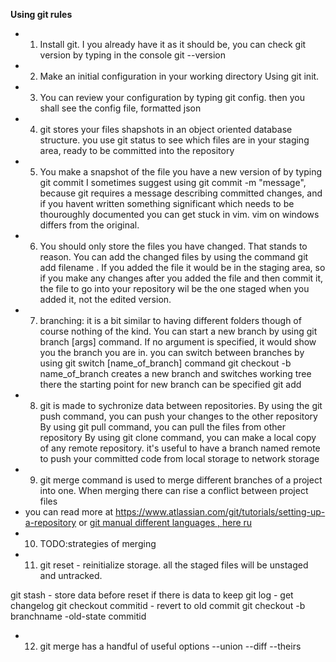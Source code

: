 **Using git rules**
* 1. Install git. I you already have it as it should be, you can check
git version by typing in the console git --version
* 2. Make an initial configuration in your working directory Using
git init.
* 3. You can review your configuration by typing git config.
then you shall see the config file, formatted json
* 4. git stores your files shapshots in an object oriented database 
structure. you use git status to see which files are in your staging area, ready to be
committed into the repository
* 5. You make a snapshot of the file you have a new version of by typing
 git commit
 I sometimes suggest using git commit -m "message", because git requires a message 
 describing committed changes, and if you havent written something significant which 
 needs to be thouroughly documented you can get stuck in vim. 
 vim on windows differs from the original.
* 6. You should only store the files you have changed. That stands 
to reason. You can add the changed files by using the command
git add filename . If you added the file it would be in the staging area, so if you make
any changes after you added the file and then commit it, the file to go into your 
repository wil be the one staged when you added it, not the edited version.
* 7. branching: it is a bit similar to having different folders
though of course nothing of the kind.
You can start a new branch by using git branch [args] command. If no
argument is specified, it would show you the branch you are in.
you can switch between branches by using 
git switch [name_of_branch] command
git checkout -b name_of_branch creates a new branch and switches working tree there
the starting point for new branch can be specified git add 
* 8. git is made to sychronize data between repositories.
By using the git push command, you can push your changes to the other repository
By using git pull command, you can pull the files from other repository 
By using git clone command, you can make a local copy of any remote repository.
it's useful to have a branch named remote to push your committed code from local storage to
network storage
* 9. git merge command is used to merge different branches of a project into one. When merging there can rise a conflict between project files 
* you can read more at https://www.atlassian.com/git/tutorials/setting-up-a-repository or [git manual different languages , here ru](https://git-scm.com/book/ru/v2/)
* 10. TODO:strategies of merging
* 11. git reset - reinitialize storage. all the staged files will be unstaged and untracked.

git stash - store data before reset if there is data to keep
git log - get changelog
git checkout commitid - revert to old commit
git checkout -b branchname -old-state commitid 
* 12. git merge has a handful of useful options
--union
--diff
--theirs
